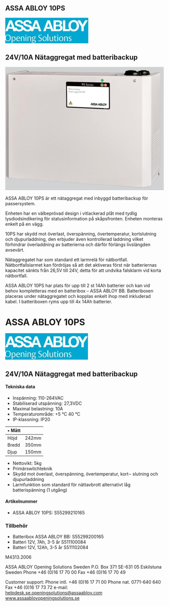 ## ASSA ABLOY 10PS

![](images/_page_0_Picture_1.jpeg)

## 24V/10A Nätaggregat med batteribackup

![](images/_page_0_Picture_3.jpeg)

ASSA ABLOY 10PS är ett nätaggregat med inbyggd batteribackup för passersystem.

Enheten har en välbeprövad design i vitlackerad plåt med tydlig lysdiodsindikering för statusinformation på skåpsfronten. Enheten monteras enkelt på en vägg.

10PS har skydd mot överlast, överspänning, övertemperatur, kortslutning och djupurladdning, den erbjuder även kontrollerad laddning vilket förhindrar överladdning av batterierna och därför förlängs livslängden avsevärt.

Nätaggregatet har som standard ett larmrelä för nätbortfall. Nätbortfallslarmet kan fördröjas så att det aktiveras först när batteriernas kapacitet sänkts från 26,5V till 24V, detta för att undvika falsklarm vid korta nätbortfall.

ASSA ABLOY 10PS har plats för upp till 2 st 14Ah batterier och kan vid behov kompletteras med en batteribox – ASSA ABLOY BB. Batteriboxen placeras under nätaggregatet och kopplas enkelt ihop med inkluderad kabel. I batteriboxen ryms upp till 4x 14Ah batterier.

# ASSA ABLOY 10PS

![](images/_page_1_Picture_1.jpeg)

## 24V/10A Nätaggregat med batteribackup

#### **Tekniska data**

- Inspänning: 110-264VAC
- Stabiliserad utspänning: 27,3VDC
- Maximal belastning: 10A
- Temperaturområde: +5 °C 40 °C
- IP-klassning: IP20

| • Mått |       |
|--------|-------|
| Höjd   | 242mm |
| Bredd  | 350mm |
| Djup   | 150mm |

- Nettovikt: 5kg
- Primärswitchteknik
- Skydd mot överlast, överspänning, övertemperatur, kort¬ slutning och djupurladdning
- Larmfunktion som standard för nättavbrott alternativt låg batterispänning (1 utgång)

#### **Artikelnummer**

- ASSA ABLOY 10PS: S55299210165
### **Tillbehör**

- Batteribox ASSA ABLOY BB: S55299200165
- Batteri 12V, 7Ah, 3-5 år S511100084
- Batteri 12V, 12Ah, 3-5 år S511102084

M4313.2006

ASSA ABLOY Opening Solutions Sweden P.O. Box 371 SE-631 05 Eskilstuna Sweden Phone +46 (0)16 17 70 00 Fax +46 (0)16 17 70 49

Customer support: Phone intl. +46 (0)16 17 71 00 Phone nat. 0771-640 640 Fax +46 (0)16 17 73 72 e-mail: helpdesk.se.openingsolutions@assaabloy.com www.assaabloyopeningsolutions.se